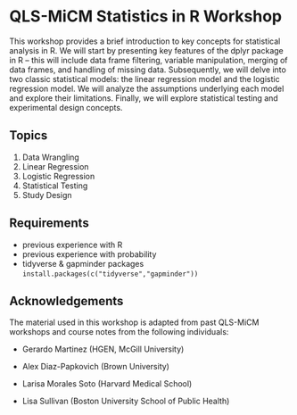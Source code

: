 # QLS-MiCM Statistics in R Workshop

This workshop provides a brief introduction to key concepts for statistical analysis in R. We will start by presenting key features of the dplyr package in R – this will include data frame filtering, variable manipulation, merging of data frames, and handling of missing data. Subsequently, we will delve into two classic statistical models: the linear regression model and the logistic regression model. We will analyze the assumptions underlying each model and explore their limitations. Finally, we will explore statistical testing and experimental design concepts.

## Topics

1)  Data Wrangling
2)  Linear Regression
3)  Logistic Regression
4)  Statistical Testing
5)  Study Design

## Requirements

-   previous experience with R
-   previous experience with probability
-   tidyverse & gapminder packages `install.packages(c("tidyverse","gapminder"))`

## Acknowledgements

The material used in this workshop is adapted from past QLS-MiCM
workshops and course notes from the following individuals:

-   Gerardo Martinez (HGEN, McGill University)

-   Alex Diaz-Papkovich (Brown University)

-   Larisa Morales Soto (Harvard Medical School)

-   Lisa Sullivan (Boston University School of Public Health)
